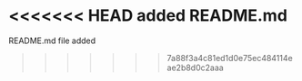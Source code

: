 <<<<<<< HEAD
added README.md
=======
README.md file added
>>>>>>> 7a88f3a4c81ed1d0e75ec484114eae2b8d0c2aaa

